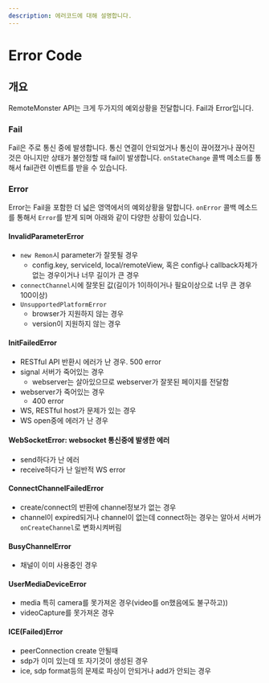 ```yaml
---
description: 에러코드에 대해 설명합니다.
---
```


# Error Code

## 개요

RemoteMonster API는 크게 두가지의 예외상황을 전달합니다. Fail과 Error입니다.

### Fail

Fail은 주로 통신 중에 발생합니다. 통신 연결이 안되었거나 통신이 끊어졌거나 끊어진 것은 아니지만 상태가 불안정할 때 fail이 발생합니다. `onStateChange` 콜백 메소드를 통해서 fail관련 이벤트를 받을 수 있습니다.

### Error

Error는 Fail을 포함한 더 넓은 영역에서의 예외상황을 말합니다. `onError` 콜백 메소드를 통해서 `Error`를 받게 되며 아래와 같이 다양한 상황이 있습니다.

#### InvalidParameterError

* `new Remon`시 parameter가 잘못될 경우
  * config.key, serviceId, local/remoteView, 혹은 config나 callback자체가 없는 경우이거나 너무 길이가 큰 경우
* `connectChannel`시에 잘못된 값\(길이가 1이하이거나 필요이상으로 너무 큰 경우 100이상\)
* `UnsupportedPlatformError`
  * browser가 지원하지 않는 경우
  * version이 지원하지 않는 경우

#### InitFailedError

* RESTful API 반환시 에러가 난 경우. 500 error
* signal 서버가 죽어있는 경우
  * webserver는 살아있으므로 webserver가 잘못된 페이지를 전달함
* webserver가 죽어있는 경우
  * 400 error
* WS, RESTful host가 문제가 있는 경우
* WS open중에 에러가 난 경우

#### WebSocketError: websocket 통신중에 발생한 에러

* send하다가 난 에러
* receive하다가 난 일반적 WS error

#### ConnectChannelFailedError

* create/connect의 반환에 channel정보가 없는 경우
* channel이 expired되거나 channel이 없는데 connect하는 경우는 알아서 서버가 `onCreateChannel`로 변화시켜버림

#### BusyChannelError

* 채널이 이미 사용중인 경우

#### UserMediaDeviceError

* media 특히 camera를 못가져온 경우\(video를 on했음에도 불구하고\)\)
* videoCapture를 못가져온 경우

#### ICE\(Failed\)Error

* peerConnection create 안될때
* sdp가 이미 있는데 또 자기것이 생성된 경우
* ice, sdp format등의 문제로 파싱이 안되거나 add가 안되는 경우


